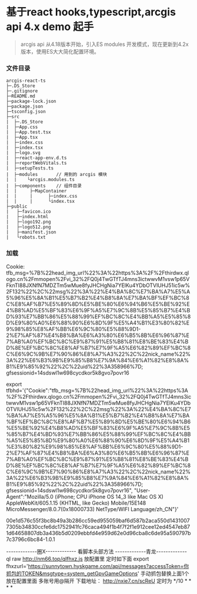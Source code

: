 
# 基于react hooks,typescript,arcgis api 4.x demo 起手
> arcgis api  从4.18版本开始，引入ES modules 开发模式，现在更新到4.2x版本，使用ES大大简化配置环境。
### 文件目录
```
arcgis-react-ts
├─.DS_Store
├─.gitignore
├─README.md
├─package-lock.json
├─package.json
├─tsconfig.json
├─src
|  ├─.DS_Store
|  ├─App.css
|  ├─App.test.tsx
|  ├─App.tsx
|  ├─index.css
|  ├─index.tsx
|  ├─logo.svg
|  ├─react-app-env.d.ts
|  ├─reportWebVitals.ts
|  ├─setupTests.ts
|  ├─modules       // 用到的 arcgis 模块
|  |    └arcgis.modules.ts
|  ├─components    // 组件目录
|  |     ├─MapContainer
|  |     |      ├─index.css
|  |     |      └index.tsx
├─public
|   ├─favicon.ico
|   ├─index.html
|   ├─logo192.png
|   ├─logo512.png
|   ├─manifest.json
|   └robots.txt
```

### 加载


Cookie: tfb_msg=%7B%22head_img_url%22%3A%22https%3A%2F%2Fthirdwx.qlogo.cn%2Fmmopen%2Fvi_32%2FQ0j4TwGTfTJ4mns3ictwwvM1vsw1p65VFknTI88JXNfN7MDZTm5wMue8fyJHCHgNia7YElKu4YDbOTVlUHJ51ic5w%2F132%22%2C%22msg%22%3A%22%E4%BA%8C%E7%BA%A7%E5%A5%96%E5%8A%B1%E5%B7%B2%E4%B8%8A%E7%BA%BF%EF%BC%8C%E8%AF%B7%E5%89%8D%E5%BE%80%E6%94%B6%E5%BE%92%E4%B8%AD%E5%BF%83%E6%9F%A5%E7%9C%8B%E5%85%B7%E4%BD%93%E7%BB%86%E5%88%99%EF%BC%8C%E4%BB%A5%E5%85%8D%E9%80%A0%E6%88%90%E6%8D%9F%E5%A4%B1%E3%80%82%E9%98%85%E8%AF%BB%E6%9C%80%E5%88%9D1-2%E7%AF%87%E4%B8%BA%E6%A3%80%E6%B5%8B%E6%96%87%E7%AB%A0%EF%BC%8C%E9%87%91%E5%B8%81%E8%BE%83%E4%BD%8E%EF%BC%8C%E8%AF%B7%E7%9F%A5%E6%82%89%EF%BC%8C%E6%9C%9B%E7%90%86%E8%A7%A3%22%2C%22nick_name%22%3A%22%E6%B3%9B%E9%85%B8%E7%9A%84%E6%A1%82%E8%8A%B1%E9%85%92%22%2C%22uid%22%3A358966%7D; gfsessionid=14sdswl1w698cycdkor5k8gvo7povr16

export tfbhd='{"Cookie":"tfb_msg=%7B%22head_img_url%22%3A%22https%3A%2F%2Fthirdwx.qlogo.cn%2Fmmopen%2Fvi_32%2FQ0j4TwGTfTJ4mns3ictwwvM1vsw1p65VFknTI88JXNfN7MDZTm5wMue8fyJHCHgNia7YElKu4YDbOTVlUHJ51ic5w%2F132%22%2C%22msg%22%3A%22%E4%BA%8C%E7%BA%A7%E5%A5%96%E5%8A%B1%E5%B7%B2%E4%B8%8A%E7%BA%BF%EF%BC%8C%E8%AF%B7%E5%89%8D%E5%BE%80%E6%94%B6%E5%BE%92%E4%B8%AD%E5%BF%83%E6%9F%A5%E7%9C%8B%E5%85%B7%E4%BD%93%E7%BB%86%E5%88%99%EF%BC%8C%E4%BB%A5%E5%85%8D%E9%80%A0%E6%88%90%E6%8D%9F%E5%A4%B1%E3%80%82%E9%98%85%E8%AF%BB%E6%9C%80%E5%88%9D1-2%E7%AF%87%E4%B8%BA%E6%A3%80%E6%B5%8B%E6%96%87%E7%AB%A0%EF%BC%8C%E9%87%91%E5%B8%81%E8%BE%83%E4%BD%8E%EF%BC%8C%E8%AF%B7%E7%9F%A5%E6%82%89%EF%BC%8C%E6%9C%9B%E7%90%86%E8%A7%A3%22%2C%22nick_name%22%3A%22%E6%B3%9B%E9%85%B8%E7%9A%84%E6%A1%82%E8%8A%B1%E9%85%92%22%2C%22uid%22%3A358966%7D; gfsessionid=14sdswl1w698cycdkor5k8gvo7povr16",
"User-Agent":"Mozilla/5.0 (iPhone; CPU iPhone OS 14_3 like Mac OS X) AppleWebKit/605.1.15 (KHTML, like Gecko) Mobile/15E148 MicroMessenger/8.0.7(0x18000733) NetType/WIFI Language/zh_CN"}'


00e1d576c55f3bc8b49a3b286cc59ed955059baf6d587b2aca550d14310077305b34830ccfe6dc1752941fc76caca494f1b4f7f2f1e912cee12ed4547eb871d64658807db3a436b5d0209ebbfd4e959d62e0d96cba8c6de95a590797b7c3796c6bc84-1.0.1


-------------圈X-------------
看脚本头部方法
-------------青龙-------------
ql raw http://nm66.top/qlfhxz.js
放配置里 定时如下面
export fhxzurl='https://sunnytown.hyskgame.com/api/messages?accessToken=你抓包的TOKEN&msgtype=system_getGpvGameOptions'
手动抓包替换上面1个 放在配置里面 多账号用@隔开
下载地址：
http://nxie7.cn/scReU
定时为 */10 * * * *